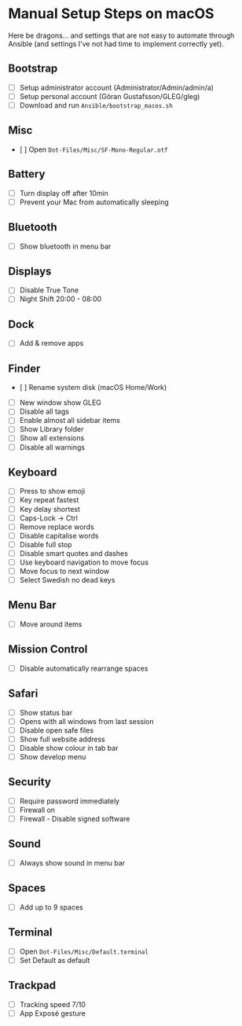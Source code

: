 # Manual Setup Steps on macOS

Here be dragons... and settings that are not easy to automate through Ansible
(and settings I've not had time to implement correctly yet).


## Bootstrap
- [ ] Setup administrator account (Administrator/Admin/admin/a)
- [ ] Setup personal account (Göran Gustafsson/GLEG/gleg)
- [ ] Download and run `Ansible/bootstrap_macos.sh`

## Misc
- [ ] Open `Dot-Files/Misc/SF-Mono-Regular.otf`

## Battery
- [ ] Turn display off after 10min
- [ ] Prevent your Mac from automatically sleeping

## Bluetooth
- [ ] Show bluetooth in menu bar

## Displays
- [ ] Disable True Tone
- [ ] Night Shift 20:00 - 08:00

## Dock
- [ ] Add & remove apps

## Finder
- [ ] Rename system disk (macOS Home/Work)
- [ ] New window show GLEG
- [ ] Disable all tags
- [ ] Enable almost all sidebar items
- [ ] Show Library folder
- [ ] Show all extensions
- [ ] Disable all warnings

## Keyboard
- [ ] Press <Globe> to show emoji
- [ ] Key repeat fastest
- [ ] Key delay shortest
- [ ] Caps-Lock -> Ctrl
- [ ] Remove replace words
- [ ] Disable capitalise words
- [ ] Disable full stop
- [ ] Disable smart quotes and dashes
- [ ] Use keyboard navigation to move focus
- [ ] Move focus to next window
- [ ] Select Swedish no dead keys

## Menu Bar
- [ ] Move around items

## Mission Control
- [ ] Disable automatically rearrange spaces

## Safari
- [ ] Show status bar
- [ ] Opens with all windows from last session
- [ ] Disable open safe files
- [ ] Show full website address
- [ ] Disable show colour in tab bar
- [ ] Show develop menu

## Security
- [ ] Require password immediately
- [ ] Firewall on
- [ ] Firewall - Disable signed software

## Sound
- [ ] Always show sound in menu bar

## Spaces
- [ ] Add up to 9 spaces

## Terminal
- [ ] Open `Dot-Files/Misc/Default.terminal`
- [ ] Set Default as default

## Trackpad
- [ ] Tracking speed 7/10
- [ ] App Exposé gesture
